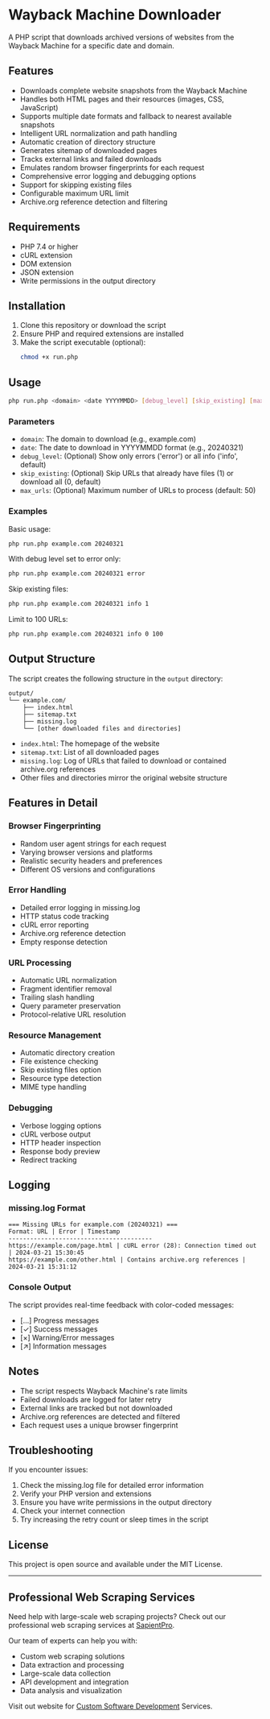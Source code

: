 # Wayback Machine Downloader

A PHP script that downloads archived versions of websites from the Wayback Machine for a specific date and domain.

## Features

- Downloads complete website snapshots from the Wayback Machine
- Handles both HTML pages and their resources (images, CSS, JavaScript)
- Supports multiple date formats and fallback to nearest available snapshots
- Intelligent URL normalization and path handling
- Automatic creation of directory structure
- Generates sitemap of downloaded pages
- Tracks external links and failed downloads
- Emulates random browser fingerprints for each request
- Comprehensive error logging and debugging options
- Support for skipping existing files
- Configurable maximum URL limit
- Archive.org reference detection and filtering

## Requirements

- PHP 7.4 or higher
- cURL extension
- DOM extension
- JSON extension
- Write permissions in the output directory

## Installation

1. Clone this repository or download the script
2. Ensure PHP and required extensions are installed
3. Make the script executable (optional):
   ```bash
   chmod +x run.php
   ```

## Usage

```bash
php run.php <domain> <date YYYYMMDD> [debug_level] [skip_existing] [max_urls]
```

### Parameters

- `domain`: The domain to download (e.g., example.com)
- `date`: The date to download in YYYYMMDD format (e.g., 20240321)
- `debug_level`: (Optional) Show only errors ('error') or all info ('info', default)
- `skip_existing`: (Optional) Skip URLs that already have files (1) or download all (0, default)
- `max_urls`: (Optional) Maximum number of URLs to process (default: 50)

### Examples

Basic usage:
```bash
php run.php example.com 20240321
```

With debug level set to error only:
```bash
php run.php example.com 20240321 error
```

Skip existing files:
```bash
php run.php example.com 20240321 info 1
```

Limit to 100 URLs:
```bash
php run.php example.com 20240321 info 0 100
```

## Output Structure

The script creates the following structure in the `output` directory:

```
output/
└── example.com/
    ├── index.html
    ├── sitemap.txt
    ├── missing.log
    └── [other downloaded files and directories]
```

- `index.html`: The homepage of the website
- `sitemap.txt`: List of all downloaded pages
- `missing.log`: Log of URLs that failed to download or contained archive.org references
- Other files and directories mirror the original website structure

## Features in Detail

### Browser Fingerprinting
- Random user agent strings for each request
- Varying browser versions and platforms
- Realistic security headers and preferences
- Different OS versions and configurations

### Error Handling
- Detailed error logging in missing.log
- HTTP status code tracking
- cURL error reporting
- Archive.org reference detection
- Empty response detection

### URL Processing
- Automatic URL normalization
- Fragment identifier removal
- Trailing slash handling
- Query parameter preservation
- Protocol-relative URL resolution

### Resource Management
- Automatic directory creation
- File existence checking
- Skip existing files option
- Resource type detection
- MIME type handling

### Debugging
- Verbose logging options
- cURL verbose output
- HTTP header inspection
- Response body preview
- Redirect tracking

## Logging

### missing.log Format
```
=== Missing URLs for example.com (20240321) ===
Format: URL | Error | Timestamp
----------------------------------------
https://example.com/page.html | cURL error (28): Connection timed out | 2024-03-21 15:30:45
https://example.com/other.html | Contains archive.org references | 2024-03-21 15:31:12
```

### Console Output
The script provides real-time feedback with color-coded messages:
- [...] Progress messages
- [✓] Success messages
- [×] Warning/Error messages
- [↗] Information messages

## Notes

- The script respects Wayback Machine's rate limits
- Failed downloads are logged for later retry
- External links are tracked but not downloaded
- Archive.org references are detected and filtered
- Each request uses a unique browser fingerprint

## Troubleshooting

If you encounter issues:
1. Check the missing.log file for detailed error information
2. Verify your PHP version and extensions
3. Ensure you have write permissions in the output directory
4. Check your internet connection
5. Try increasing the retry count or sleep times in the script

## License

This project is open source and available under the MIT License.

---

## Professional Web Scraping Services

Need help with large-scale web scraping projects? Check out our professional web scraping services at [SapientPro](https://sapient.pro/big-data-and-scraping-services).

Our team of experts can help you with:
- Custom web scraping solutions
- Data extraction and processing
- Large-scale data collection
- API development and integration
- Data analysis and visualization

Visit out website for [Custom Software Development](https://sapient.pro/custom-software-development) Services. 